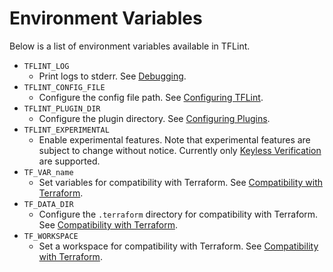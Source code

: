 # Environment Variables

Below is a list of environment variables available in TFLint.

- `TFLINT_LOG`
  - Print logs to stderr. See [Debugging](../../README.md#debugging).
- `TFLINT_CONFIG_FILE`
  - Configure the config file path. See [Configuring TFLint](./config.md).
- `TFLINT_PLUGIN_DIR`
  - Configure the plugin directory. See [Configuring Plugins](./plugins.md).
- `TFLINT_EXPERIMENTAL`
  - Enable experimental features. Note that experimental features are subject to change without notice. Currently only [Keyless Verification](./plugins.md#keyless-verification-experimental) are supported.
- `TF_VAR_name`
  - Set variables for compatibility with Terraform. See [Compatibility with Terraform](./compatibility.md).
- `TF_DATA_DIR`
  - Configure the `.terraform` directory for compatibility with Terraform. See [Compatibility with Terraform](./compatibility.md).
- `TF_WORKSPACE`
  - Set a workspace for compatibility with Terraform. See [Compatibility with Terraform](./compatibility.md).

